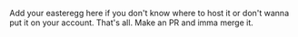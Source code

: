 Add your easteregg here if you don't know where to host it or don't wanna put it on your account. That's all. Make an PR and imma merge it.

